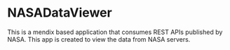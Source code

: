 # NASADataViewer
This is a mendix based application that consumes REST APIs published by NASA. This app is created to view the data from NASA servers.
